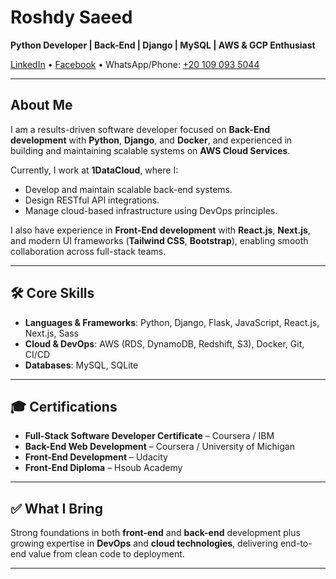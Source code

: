 # Roshdy Saeed  
**Python Developer | Back-End | Django | MySQL | AWS & GCP Enthusiast**

[LinkedIn](https://www.linkedin.com/in/roshdy-said-189830222) • [Facebook](https://www.facebook.com/roshdy.said.754) • WhatsApp/Phone: [+20 109 093 5044](https://wa.me/201090935044)

---

## About Me
I am a results-driven software developer focused on **Back-End development** with **Python**, **Django**, and **Docker**, and experienced in building and maintaining scalable systems on **AWS Cloud Services**.

Currently, I work at **1DataCloud**, where I:
- Develop and maintain scalable back-end systems.  
- Design RESTful API integrations.  
- Manage cloud-based infrastructure using DevOps principles.

I also have experience in **Front-End development** with **React.js**, **Next.js**, and modern UI frameworks (**Tailwind CSS**, **Bootstrap**), enabling smooth collaboration across full-stack teams.

---

## 🛠 Core Skills
- **Languages & Frameworks**: Python, Django, Flask, JavaScript, React.js, Next.js, Sass  
- **Cloud & DevOps**: AWS (RDS, DynamoDB, Redshift, S3), Docker, Git, CI/CD  
- **Databases**: MySQL, SQLite

---

## 🎓 Certifications
- **Full-Stack Software Developer Certificate** – Coursera / IBM  
- **Back-End Web Development** – Coursera / University of Michigan  
- **Front-End Development** – Udacity  
- **Front-End Diploma** – Hsoub Academy  

---

## ✅ What I Bring
Strong foundations in both **front-end** and **back-end** development plus growing expertise in **DevOps** and **cloud technologies**, delivering end-to-end value from clean code to deployment.

---
